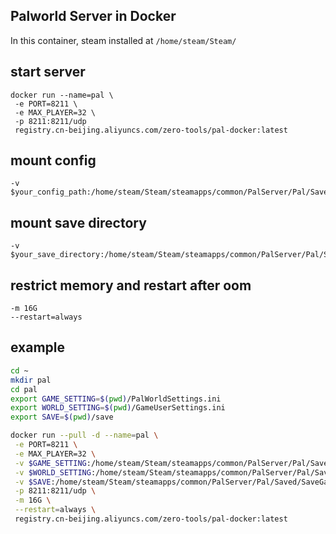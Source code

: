 Palworld Server in Docker
----
In this container, steam installed at `/home/steam/Steam/`

## start server
```
docker run --name=pal \
 -e PORT=8211 \
 -e MAX_PLAYER=32 \
 -p 8211:8211/udp
 registry.cn-beijing.aliyuncs.com/zero-tools/pal-docker:latest
```

## mount config
```
-v $your_config_path:/home/steam/Steam/steamapps/common/PalServer/Pal/Saved/Config/LinuxServer/PalWorldSettings.ini
```

## mount save directory
```
-v $your_save_directory:/home/steam/Steam/steamapps/common/PalServer/Pal/Saved/SaveGames
```

## restrict memory and restart after oom
```
-m 16G
--restart=always
```

## example
```bash
cd ~
mkdir pal
cd pal
export GAME_SETTING=$(pwd)/PalWorldSettings.ini
export WORLD_SETTING=$(pwd)/GameUserSettings.ini
export SAVE=$(pwd)/save

docker run --pull -d --name=pal \
 -e PORT=8211 \
 -e MAX_PLAYER=32 \
 -v $GAME_SETTING:/home/steam/Steam/steamapps/common/PalServer/Pal/Saved/Config/LinuxServer/PalWorldSettings.ini \
 -v $WORLD_SETTING:/home/steam/Steam/steamapps/common/PalServer/Pal/Saved/Config/LinuxServer/PalWorldSettings.ini \
 -v $SAVE:/home/steam/Steam/steamapps/common/PalServer/Pal/Saved/SaveGames \
 -p 8211:8211/udp \
 -m 16G \
 --restart=always \
 registry.cn-beijing.aliyuncs.com/zero-tools/pal-docker:latest
```
